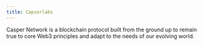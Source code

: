 ```yaml
---
title: Capserlabs
---
```


Casper Network is a blockchain protocol built from the ground up to remain true to core Web3 principles and adapt to the needs of our evolving world.
<br />
<br />
